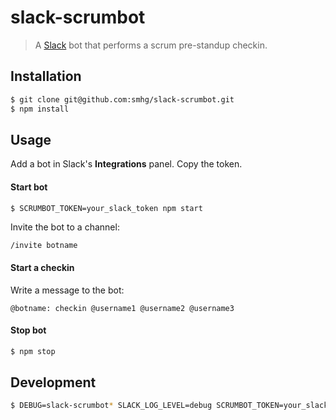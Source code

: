 # slack-scrumbot
> A [Slack](https://www.slack.com/) bot that performs a scrum pre-standup checkin.

## Installation
```bash
$ git clone git@github.com:smhg/slack-scrumbot.git
$ npm install
```

## Usage
Add a bot in Slack's **Integrations** panel. Copy the token.
#### Start bot
```bash
$ SCRUMBOT_TOKEN=your_slack_token npm start
```
Invite the bot to a channel:
```
/invite botname
```

#### Start a checkin
Write a message to the bot:
```
@botname: checkin @username1 @username2 @username3
```

#### Stop bot
```bash
$ npm stop
```

## Development
```bash
$ DEBUG=slack-scrumbot* SLACK_LOG_LEVEL=debug SCRUMBOT_TOKEN=your_slack_token npm run watch
```

